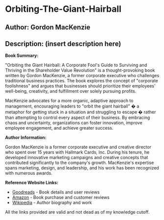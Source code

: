 # Orbiting-The-Giant-Hairball
## Author: Gordon MacKenzie
## Description: (insert description here)
**Book Summary:**

"Orbiting the Giant Hairball: A Corporate Fool's Guide to Surviving and Thriving in the Shareholder Value Revolution" is a thought-provoking book written by Gordon MacKenzie, a former corporate executive who challenges traditional business practices. The book explores the concept of "corporate foolishness" and argues that businesses should prioritize their employees' well-being, creativity, and fulfillment over solely pursuing profits.

MacKenzie advocates for a more organic, adaptive approach to management, encouraging leaders to "orbit the giant hairball" � a metaphor for getting stuck in a situation and struggling to escape � rather than attempting to control every aspect of their business. By embracing chaos and uncertainty, organizations can foster innovation, improve employee engagement, and achieve greater success.

**Author Information:**

Gordon MacKenzie is a former corporate executive and creative director who spent over 15 years with Hallmark Cards, Inc. During his tenure, he developed innovative marketing campaigns and creative concepts that contributed significantly to the company's growth. MacKenzie's expertise spans marketing, design, and leadership, and his work has been recognized with numerous awards.

**Reference Website Links:**

* [Goodreads](https://www.goodreads.com/book/show/112432.Orbiting_the_Giant_Hairball "Orbiting the Giant Hairball on Goodreads") - Book details and user reviews
* [Amazon](https://www.amazon.com/Orbiting-Giant-Hairball-Corporate-Fools/dp/0385479518 "Orbiting the Giant Hairball on Amazon") - Book purchase and customer reviews
* [Wikipedia](https://en.wikipedia.org/wiki/Gordon_Mackenzie_(creative_director) "Gordon MacKenzie on Wikipedia") - Author biography and work

All the links provided are valid and not dead as of my knowledge cutoff.